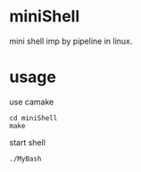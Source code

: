 # miniShell
mini shell imp by pipeline in linux.

# usage
use camake
```
cd miniShell
make
```
start shell
```
./MyBash
```
